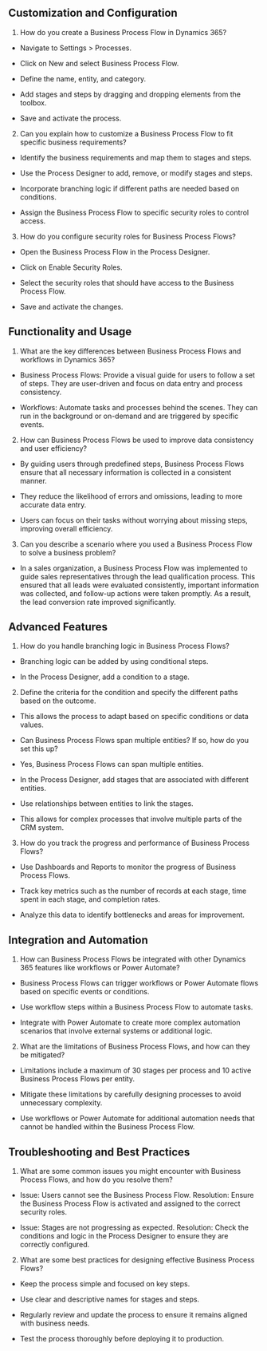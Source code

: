 ## Customization and Configuration

1. How do you create a Business Process Flow in Dynamics 365?

- Navigate to Settings > Processes.

- Click on New and select Business Process Flow.

- Define the name, entity, and category.

- Add stages and steps by dragging and dropping elements from the toolbox.

- Save and activate the process.



2. Can you explain how to customize a Business Process Flow to fit specific business requirements?

- Identify the business requirements and map them to stages and steps.

- Use the Process Designer to add, remove, or modify stages and steps.

- Incorporate branching logic if different paths are needed based on conditions.

- Assign the Business Process Flow to specific security roles to control access.



3. How do you configure security roles for Business Process Flows?

- Open the Business Process Flow in the Process Designer.

- Click on Enable Security Roles.

- Select the security roles that should have access to the Business Process Flow.

- Save and activate the changes.




## Functionality and Usage

1. What are the key differences between Business Process Flows and workflows in Dynamics 365?

- Business Process Flows: Provide a visual guide for users to follow a set of steps. They are user-driven and focus on data entry and process consistency.

- Workflows: Automate tasks and processes behind the scenes. They can run in the background or on-demand and are triggered by specific events.



2. How can Business Process Flows be used to improve data consistency and user efficiency?

- By guiding users through predefined steps, Business Process Flows ensure that all necessary information is collected in a consistent manner.

- They reduce the likelihood of errors and omissions, leading to more accurate data entry.

- Users can focus on their tasks without worrying about missing steps, improving overall efficiency.



3. Can you describe a scenario where you used a Business Process Flow to solve a business problem?

- In a sales organization, a Business Process Flow was implemented to guide sales representatives through the lead qualification process. This ensured that all leads were evaluated consistently, important information was collected, and follow-up actions were taken promptly. As a result, the lead conversion rate improved significantly.




## Advanced Features

1. How do you handle branching logic in Business Process Flows?

- Branching logic can be added by using conditional steps.

- In the Process Designer, add a condition to a stage.



2. Define the criteria for the condition and specify the different paths based on the outcome.

- This allows the process to adapt based on specific conditions or data values.

- Can Business Process Flows span multiple entities? If so, how do you set this up?

- Yes, Business Process Flows can span multiple entities.

- In the Process Designer, add stages that are associated with different entities.

- Use relationships between entities to link the stages.

- This allows for complex processes that involve multiple parts of the CRM system.



3. How do you track the progress and performance of Business Process Flows?

- Use Dashboards and Reports to monitor the progress of Business Process Flows.

- Track key metrics such as the number of records at each stage, time spent in each stage, and completion rates.

- Analyze this data to identify bottlenecks and areas for improvement.




## Integration and Automation

1. How can Business Process Flows be integrated with other Dynamics 365 features like workflows or Power Automate?

- Business Process Flows can trigger workflows or Power Automate flows based on specific events or conditions.

- Use workflow steps within a Business Process Flow to automate tasks.

- Integrate with Power Automate to create more complex automation scenarios that involve external systems or additional logic.



2. What are the limitations of Business Process Flows, and how can they be mitigated?

- Limitations include a maximum of 30 stages per process and 10 active Business Process Flows per entity.

- Mitigate these limitations by carefully designing processes to avoid unnecessary complexity.

- Use workflows or Power Automate for additional automation needs that cannot be handled within the Business Process Flow.




## Troubleshooting and Best Practices

1. What are some common issues you might encounter with Business Process Flows, and how do you resolve them?

- Issue: Users cannot see the Business Process Flow. Resolution: Ensure the Business Process Flow is activated and assigned to the correct security roles.

- Issue: Stages are not progressing as expected. Resolution: Check the conditions and logic in the Process Designer to ensure they are correctly configured.



2. What are some best practices for designing effective Business Process Flows?

- Keep the process simple and focused on key steps.

- Use clear and descriptive names for stages and steps.

- Regularly review and update the process to ensure it remains aligned with business needs.

- Test the process thoroughly before deploying it to production.